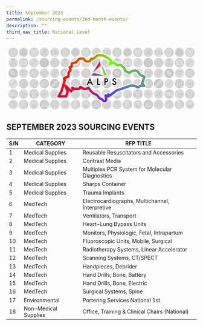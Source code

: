 ```yaml
---
title: September 2023
permalink: /sourcing-events/2nd-month-events/
description: ""
third_nav_title: National Level
---
```

![](/images/alps_sourcing_events_national_1920x640_clear.png)

## SEPTEMBER 2023 SOURCING EVENTS

| S/N | CATEGORY | RFP TITLE |
| -------- | -------- | -------- |
|	1	|	Medical Supplies	|	Reusable Resuscitators and Accessories	|
|	2	|	Medical Supplies	|	Contrast Media	|
|	3	|	Medical Supplies	|	Multiplex PCR System for Molecular Diagnostics	|
|	4	|	Medical Supplies	|	Sharps Container	|
|	5	|	Medical Supplies	|	Trauma Implants	|
|	6	|	MedTech	|	Electrocardiographs, Multichannel, Interpretive	|
|	7	|	MedTech	|	Ventilators, Transport	|
|	8	|	MedTech |	Heart-Lung Bypass Units	|
|	9	|	MedTech	|	Monitors, Physiologic, Fetal, Intrapartum	|
|	10 |	MedTech	|	Fluoroscopic Units, Mobile, Surgical	|
|	11	|	MedTech	|	Radiotherapy Systems, Linear Accelerator	|
|	12	|	MedTech	|	Scanning Systems, CT/SPECT	|
|	13	|	MedTech	|	Handpieces, Debrider	|
|	14	|	MedTech	|	Hand Drills, Bone, Battery	|
|	15	|	MedTech	|	Hand Drills, Bone, Electric	|
|	16	|	MedTech	|	Surgical Systems, Spine	|
|	17	|	Environmental	|	Portering Services National 1st 	|
|	18	|	Non-Medical Supplies	|	Office, Training & Clinical Chairs (National)	|